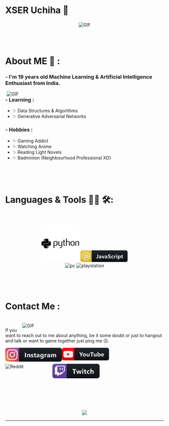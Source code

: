 # XSER Uchiha 👋

<div align="center">
<img hight="300" width="700" alt="GIF" align="center" src="https://c.tenor.com/Ug2wA5CYSP8AAAAC/zack.gif">
</div>

</br>
</br>
</br>


# About ME 💬 :

### - I'm 19 years  old Machine Learning & Artificial Intelligence Enthusiast from India.

<img hight="400" width="500" alt="GIF" align="right" src="https://github.com/Xx-Ashutosh-xX/Xx-Ashutosh-xX/blob/master/assets/1936.gif">

### - Learning :
- ✨ Data Structures & Algorithms
- ✨ Generative Adversarial Networks

### - Hobbies : 
- ✨ Gaming Addict
- ✨ Watching Anime
- ✨ Reading Light Novels
- ✨ Badminton (Neighbourhood Professional XD)

</br>
</br>
</br>



# Languages & Tools 👨‍💻 🛠:
</br>

<p align="center">

<!-- For more icons please follow  https://github.com/MikeCodesDotNET/ColoredBadges -->
<img src="https://github.com/Xx-Ashutosh-xX/Xx-Ashutosh-xX/blob/master/assets/icons/python.png" alt="python" width="120" hight="50">
<img src="https://github.com/MikeCodesDotNET/ColoredBadges/blob/master/png/dev/languages/js%403x.png" alt="javascript"  width="150" hight="50">
</br>
<img src="https://github.com/Xx-Ashutosh-xX/Xx-Ashutosh-xX/blob/master/assets/icons/pc.png" alt="pc" width="100" hight="50">
<img src="https://github.com/Xx-Ashutosh-xX/Xx-Ashutosh-xX/blob/master/assets/icons/playstation@3x.png" alt="playstation" width="150" hight="50">
</p>
</br>
</br>
</br>



# Contact Me :

<p>
 </br>


<img hight="320" width="450" align="right" alt="GIF" src="https://github.com/Xx-Ashutosh-xX/Xx-Ashutosh-xX/blob/master/assets/93195.gif">


If you want to reach out to me about anything, be it some doubt or just to hangout and talk or want to game together just ping me 😉.

<a href="https://www.instagram.com/xser.tv/">
 <img align="left" alt="Instagram" width="180" hight="170" src="https://github.com/MikeCodesDotNET/ColoredBadges/blob/master/png/social/instagram%403x.png" />
</a>
<a href="https://www.youtube.com/channel/UCdmjY8rQ32W9E-oniegV3vw?sub_confirmation=1">
  <img align="left" alt="Youtube" width="150" hight="50" src="https://github.com/MikeCodesDotNET/ColoredBadges/blob/master/png/streaming/youtube%403x.png" />
</br>
</br>
</br>
</a>
<a href="https://www.reddit.com/r/XSER/">
  <img align="left" alt="Reddit" width="150" hight="50" src="https://github.com/Xx-Ashutosh-xX/Xx-Ashutosh-xX/blob/master/assets/icons/reddit.png" />
<a href="https://www.twitch.tv/xser_tv">
  <img align="left" alt="Twitch" width="150" hight="50" src="https://github.com/MikeCodesDotNET/ColoredBadges/blob/master/png/streaming/twitch%403x.png" />
</p>
 

</br>
</br>
</br>
</br>
</br>
</br>
</br>



<p align="center" >  
  <a href="https://github.com/anuraghazra/github-readme-stats"> 
<img  src="https://github-readme-stats.vercel.app/api?username=XSER-ir&&show_icons=true&theme=radical"/>
  </a>
  </p>

*************
